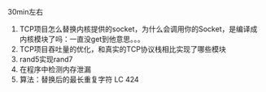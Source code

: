 30min左右

1. TCP项目怎么替换内核提供的socket，为什么会调用你的Socket，是编译成内核模块了吗：一直没get到他意思。。。
2. TCP项目吞吐量的优化，和真实的TCP协议栈相比实现了哪些模块
3. rand5实现rand7
4. 在程序中检测内存泄漏
5. 算法：替换后的最长重复字符 LC 424
